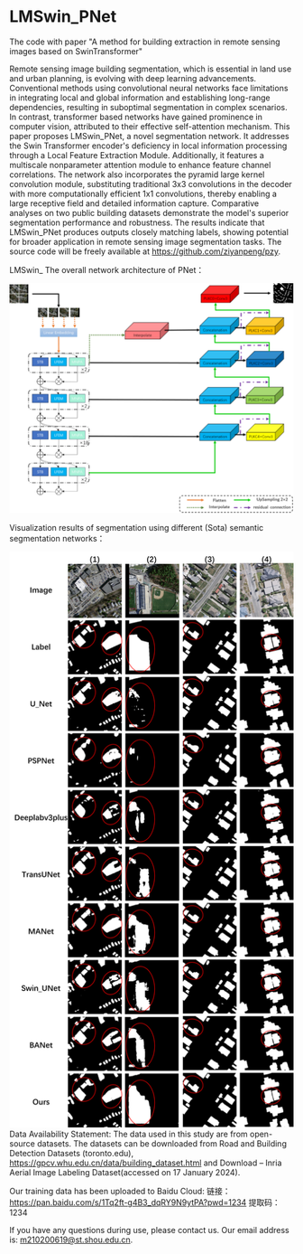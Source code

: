 # LMSwin_PNet
The code with paper "A method for building extraction in remote sensing images based on SwinTransformer"

Remote sensing image building segmentation, which is essential in land use and urban planning, is evolving with deep learning advancements. Conventional methods using convolutional neural networks face limitations in integrating local and global information and establishing long-range dependencies, resulting in suboptimal segmentation in complex scenarios. In contrast, transformer based networks have gained prominence in computer vision, attributed to their effective self-attention mechanism. This paper proposes LMSwin_PNet, a novel segmentation network. It addresses the Swin Transformer encoder's deficiency in local information processing through a Local Feature Extraction Module. Additionally, it features a multiscale nonparameter attention module to enhance feature channel correlations. The network also incorporates the pyramid large kernel convolution module, substituting traditional 3x3 convolutions in the decoder with more computationally efficient 1x1 convolutions, thereby enabling a large receptive field and detailed information capture. Comparative analyses on two public building datasets demonstrate the model's superior segmentation performance and robustness. The results indicate that LMSwin_PNet produces outputs closely matching labels, showing potential for broader application in remote sensing image segmentation tasks. The source code will be freely available at https://github.com/ziyanpeng/pzy.

LMSwin_ The overall network architecture of PNet：

![network](https://github.com/ziyanpeng/pzy/blob/master/network.png)

Visualization results of segmentation using different (Sota) semantic segmentation networks：

![xiaorong](https://github.com/ziyanpeng/pzy/blob/master/xiaorong.png)
Data Availability Statement: The data used in this study are from open-source datasets. The datasets can be downloaded from Road and Building Detection Datasets (toronto.edu), https://gpcv.whu.edu.cn/data/building_dataset.html and Download – Inria Aerial Image Labeling Dataset(accessed on 17 January 2024).

Our training data has been uploaded to Baidu Cloud: 链接：https://pan.baidu.com/s/1Tq2ft-g4B3_dqRY9N9ytPA?pwd=1234 
提取码：1234

If you have any questions during use, please contact us. Our email address is: m210200619@st.shou.edu.cn.

